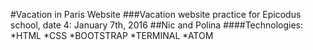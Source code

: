 #Vacation in Paris Website
###Vacation website practice for Epicodus school, date 4: January 7th, 2016
##Nic and Polina 
####Technologies:
*HTML
*CSS
*BOOTSTRAP
*TERMINAL
*ATOM



